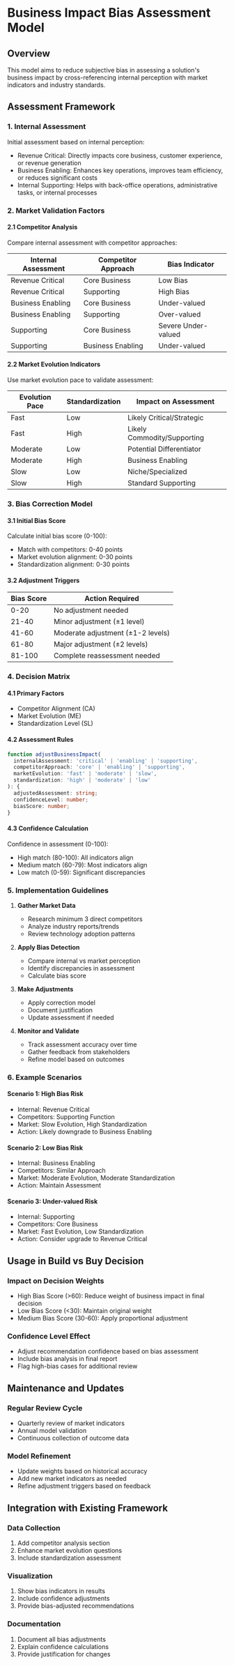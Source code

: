# Business Impact Bias Assessment Model

## Overview
This model aims to reduce subjective bias in assessing a solution's business impact by cross-referencing internal perception with market indicators and industry standards.

## Assessment Framework

### 1. Internal Assessment
Initial assessment based on internal perception:
- Revenue Critical: Directly impacts core business, customer experience, or revenue generation
- Business Enabling: Enhances key operations, improves team efficiency, or reduces significant costs
- Internal Supporting: Helps with back-office operations, administrative tasks, or internal processes

### 2. Market Validation Factors

#### 2.1 Competitor Analysis
Compare internal assessment with competitor approaches:

| Internal Assessment | Competitor Approach | Bias Indicator |
|-------------------|---------------------|----------------|
| Revenue Critical  | Core Business       | Low Bias       |
| Revenue Critical  | Supporting          | High Bias      |
| Business Enabling | Core Business       | Under-valued   |
| Business Enabling | Supporting          | Over-valued    |
| Supporting        | Core Business       | Severe Under-valued |
| Supporting        | Business Enabling   | Under-valued   |

#### 2.2 Market Evolution Indicators
Use market evolution pace to validate assessment:

| Evolution Pace | Standardization | Impact on Assessment |
|---------------|----------------|---------------------|
| Fast          | Low            | Likely Critical/Strategic |
| Fast          | High           | Likely Commodity/Supporting |
| Moderate      | Low            | Potential Differentiator |
| Moderate      | High           | Business Enabling |
| Slow          | Low            | Niche/Specialized |
| Slow          | High           | Standard Supporting |

### 3. Bias Correction Model

#### 3.1 Initial Bias Score
Calculate initial bias score (0-100):
- Match with competitors: 0-40 points
- Market evolution alignment: 0-30 points
- Standardization alignment: 0-30 points

#### 3.2 Adjustment Triggers

| Bias Score | Action Required |
|------------|----------------|
| 0-20       | No adjustment needed |
| 21-40      | Minor adjustment (±1 level) |
| 41-60      | Moderate adjustment (±1-2 levels) |
| 61-80      | Major adjustment (±2 levels) |
| 81-100     | Complete reassessment needed |

### 4. Decision Matrix

#### 4.1 Primary Factors
- Competitor Alignment (CA)
- Market Evolution (ME)
- Standardization Level (SL)

#### 4.2 Assessment Rules

```typescript
function adjustBusinessImpact(
  internalAssessment: 'critical' | 'enabling' | 'supporting',
  competitorApproach: 'core' | 'enabling' | 'supporting',
  marketEvolution: 'fast' | 'moderate' | 'slow',
  standardization: 'high' | 'moderate' | 'low'
): {
  adjustedAssessment: string;
  confidenceLevel: number;
  biasScore: number;
}
```

#### 4.3 Confidence Calculation
Confidence in assessment (0-100):
- High match (80-100): All indicators align
- Medium match (60-79): Most indicators align
- Low match (0-59): Significant discrepancies

### 5. Implementation Guidelines

1. **Gather Market Data**
   - Research minimum 3 direct competitors
   - Analyze industry reports/trends
   - Review technology adoption patterns

2. **Apply Bias Detection**
   - Compare internal vs market perception
   - Identify discrepancies in assessment
   - Calculate bias score

3. **Make Adjustments**
   - Apply correction model
   - Document justification
   - Update assessment if needed

4. **Monitor and Validate**
   - Track assessment accuracy over time
   - Gather feedback from stakeholders
   - Refine model based on outcomes

### 6. Example Scenarios

#### Scenario 1: High Bias Risk
- Internal: Revenue Critical
- Competitors: Supporting Function
- Market: Slow Evolution, High Standardization
- Action: Likely downgrade to Business Enabling

#### Scenario 2: Low Bias Risk
- Internal: Business Enabling
- Competitors: Similar Approach
- Market: Moderate Evolution, Moderate Standardization
- Action: Maintain Assessment

#### Scenario 3: Under-valued Risk
- Internal: Supporting
- Competitors: Core Business
- Market: Fast Evolution, Low Standardization
- Action: Consider upgrade to Revenue Critical

## Usage in Build vs Buy Decision

### Impact on Decision Weights
- High Bias Score (>60): Reduce weight of business impact in final decision
- Low Bias Score (<30): Maintain original weight
- Medium Bias Score (30-60): Apply proportional adjustment

### Confidence Level Effect
- Adjust recommendation confidence based on bias assessment
- Include bias analysis in final report
- Flag high-bias cases for additional review

## Maintenance and Updates

### Regular Review Cycle
- Quarterly review of market indicators
- Annual model validation
- Continuous collection of outcome data

### Model Refinement
- Update weights based on historical accuracy
- Add new market indicators as needed
- Refine adjustment triggers based on feedback

## Integration with Existing Framework

### Data Collection
1. Add competitor analysis section
2. Enhance market evolution questions
3. Include standardization assessment

### Visualization
1. Show bias indicators in results
2. Include confidence adjustments
3. Provide bias-adjusted recommendations

### Documentation
1. Document all bias adjustments
2. Explain confidence calculations
3. Provide justification for changes 